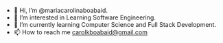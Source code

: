 - 👋 Hi, I’m @mariacarolinaboabaid.
- 👀 I’m interested in Learning Software Engineering.
- 🌱 I’m currently learning Computer Science and Full Stack Development.
- 📫 How to reach me carolkboabaid@gmail.com
